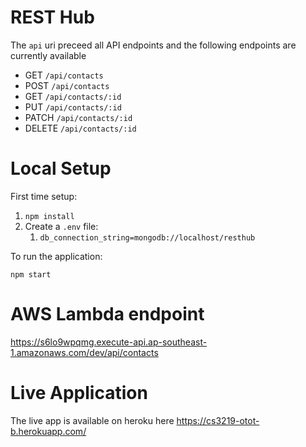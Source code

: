 # REST Hub 

The `api` uri preceed all API endpoints and the following endpoints are currently available
* GET `/api/contacts`
* POST `/api/contacts`
* GET `/api/contacts/:id`
* PUT `/api/contacts/:id`
* PATCH `/api/contacts/:id`
* DELETE `/api/contacts/:id`

# Local Setup

First time setup:
1. ```npm install```
2. Create a `.env` file:
   1. ```db_connection_string=mongodb://localhost/resthub```


To run the application:
```
npm start
```

# AWS Lambda endpoint
https://s6lo9wpqmg.execute-api.ap-southeast-1.amazonaws.com/dev/api/contacts

# Live Application
The live app is available on heroku here https://cs3219-otot-b.herokuapp.com/
